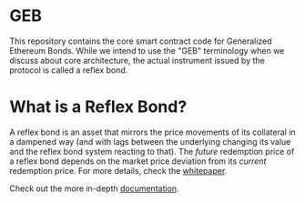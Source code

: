 # GEB

This repository contains the core smart contract code for Generalized Ethereum Bonds. While we intend to use the "GEB" terminology when we discuss about core architecture, the actual instrument issued by the protocol is called a reflex bond.

# What is a Reflex Bond?

A reflex bond is an asset that mirrors the price movements of its collateral in a dampened way (and with lags between the underlying changing its value and the reflex bond system reacting to that). The _future_ redemption price of a reflex bond depends on the market price deviation from its _current_ redemption price. For more details, check the [whitepaper](https://github.com/reflexer-labs/whitepapers/blob/master/rai.pdf).

Check out the more in-depth [documentation](https://docs.reflexer.finance/).
